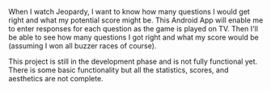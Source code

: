 When I watch Jeopardy, I want to know how many questions I would get right and what my potential score might be. This Android App will enable me to enter responses for each question as the game is played on TV. Then I'll be able to see how many questions I got right and what my score would be (assuming I won all buzzer races of course). 

This project is still in the development phase and is not fully functional yet. There is some basic functionality but all the statistics, scores, and aesthetics are not complete.

